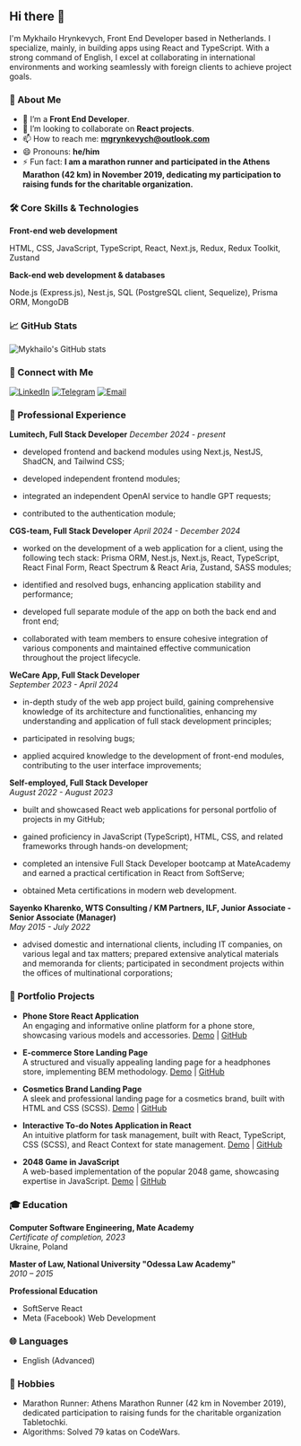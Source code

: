 ## Hi there 👋

I'm Mykhailo Hrynkevych, Front End Developer based in Netherlands. I specialize, mainly, in building apps using React and TypeScript. With a strong command of English, I excel at collaborating in international environments and working seamlessly with foreign clients to achieve project goals.

### 🚀 About Me

- 🔭 I’m a **Front End Developer**.
- 👯 I’m looking to collaborate on **React projects**.
- 📫 How to reach me: **mgrynkevych@outlook.com**
- 😄 Pronouns: **he/him**
- ⚡ Fun fact: **I am a marathon runner and participated in the Athens Marathon (42 km) in November 2019, dedicating my participation to raising funds for the charitable organization.**

### 🛠️ Core Skills & Technologies

**Front-end web development**

HTML, CSS, JavaScript, TypeScript, React, Next.js, Redux, Redux Toolkit, Zustand

**Back-end web development & databases**

Node.js (Express.js), Nest.js, SQL (PostgreSQL client, Sequelize), Prisma ORM, MongoDB

### 📈 GitHub Stats
![Mykhailo's GitHub stats](https://github-readme-stats.vercel.app/api?username=hrynkevych&show_icons=true&theme=radical)

### 🔗 Connect with Me
[![LinkedIn](https://img.shields.io/badge/LinkedIn-0077B5?style=for-the-badge&logo=linkedin&logoColor=white)](https://www.linkedin.com/in/michael-hrynkevych-222279104/)
[![Telegram](https://img.shields.io/badge/Telegram-2CA5E0?style=for-the-badge&logo=telegram&logoColor=white)](https://t.me/hrynkevych)
[![Email](https://img.shields.io/badge/Email-D14836?style=for-the-badge&logo=gmail&logoColor=white)](mailto:mgrynkevych@outlook.com)

### 💼 Professional Experience

**Lumitech, Full Stack Developer** 
*December 2024 - present*

- developed frontend and backend modules using Next.js, NestJS, ShadCN, and Tailwind CSS;
  
- developed independent frontend modules;
  
- integrated an independent OpenAI service to handle GPT requests;
  
- contributed to the authentication module;

**CGS-team, Full Stack Developer** 
*April 2024 - December 2024*

- worked on the development of a web application for a client, using the following tech stack: Prisma ORM, Nest.js, Next.js, React, TypeScript, React Final Form, React Spectrum & React Aria, Zustand, SASS modules;

- identified and resolved bugs, enhancing application stability and performance;

- developed full separate module of the app on both the back end and front end;

- collaborated with team members to ensure cohesive integration of various components and maintained effective communication throughout the project lifecycle.

**WeCare App, Full Stack Developer**  
*September 2023 - April 2024*

- in-depth study of the web app project build, gaining comprehensive knowledge of its architecture and functionalities, enhancing my understanding and application of full stack development principles;

- participated in resolving bugs;

- applied acquired knowledge to the development of front-end modules, contributing to the user interface improvements;

**Self-employed, Full Stack Developer**  
*August 2022 - August 2023* 

- built and showcased React web applications for personal portfolio of projects in my GitHub;

- gained proficiency in JavaScript (TypeScript), HTML, CSS, and related frameworks through hands-on development;

- completed an intensive Full Stack Developer bootcamp at MateAcademy and earned a practical certification in React from SoftServe;

- obtained Meta certifications in modern web development.

**Sayenko Kharenko, WTS Consulting / KM Partners, ILF, Junior Associate - Senior Associate (Manager)**  
*May 2015 - July 2022* 

- advised domestic and international clients, including IT companies, on various legal and tax matters; prepared extensive analytical materials and memoranda for clients; participated in secondment projects within the offices of multinational corporations;

### 💼 Portfolio Projects

- **Phone Store React Application**  
  An engaging and informative online platform for a phone store, showcasing various models and accessories.
  [Demo](https://hrynkevych.github.io/react_phone_app/) | [GitHub](https://github.com/hrynkevych/react_phone_app)

- **E-commerce Store Landing Page**  
  A structured and visually appealing landing page for a headphones store, implementing BEM methodology.
  [Demo](https://hrynkevych.github.io/layout_miami/) | [GitHub](https://github.com/hrynkevych/headphones)

- **Cosmetics Brand Landing Page**  
  A sleek and professional landing page for a cosmetics brand, built with HTML and CSS (SCSS).
  [Demo](https://hrynkevych.github.io/Eco_cosmetics/) | [GitHub](https://github.com/hrynkevych/eco_cosm)

- **Interactive To-do Notes Application in React**  
  An intuitive platform for task management, built with React, TypeScript, CSS (SCSS), and React Context for state management.
  [Demo](https://hrynkevych.github.io/react_todo-app-with-api/) | [GitHub](https://github.com/hrynkevych/react_todo_app)

- **2048 Game in JavaScript**  
  A web-based implementation of the popular 2048 game, showcasing expertise in JavaScript.
  [Demo](https://hrynkevych.github.io/js_2048_game/) | [GitHub](https://github.com/hrynkevych/2048_js_game)

### 🎓 Education

**Computer Software Engineering, Mate Academy**  
*Certificate of completion, 2023*  
Ukraine, Poland

**Master of Law, National University "Odessa Law Academy"**  
*2010 – 2015*  

**Professional Education**
- SoftServe React
- Meta (Facebook) Web Development

### 🌐 Languages
- English (Advanced)

### 🎯 Hobbies
- Marathon Runner: Athens Marathon Runner (42 km in November 2019), dedicated participation to raising funds for the charitable organization Tabletochki.
- Algorithms: Solved 79 katas on CodeWars.
